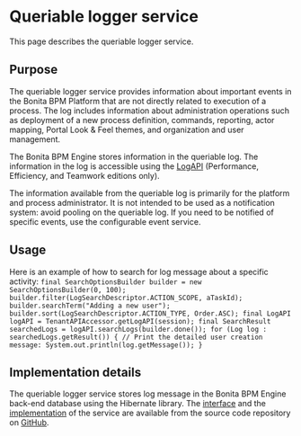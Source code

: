 # Queriable logger service

This page describes the queriable logger service.

## Purpose

The queriable logger service provides information about important events in the Bonita BPM Platform that are not directly related to execution of a process. The log includes
information about 
administration operations such as deployment of a new process definition, commands, reporting, actor mapping, Portal Look & Feel themes, and organization and user management.

The Bonita BPM Engine stores information in the queriable log. The information in the log is accessible using the [LogAPI](javadoc.md)
(Performance, Efficiency, and Teamwork editions only).

The information available from the queriable log is primarily for the platform and process administrator. It is
not intended to be used as a notification system: avoid pooling on the queriable log. If you need to be notified of
specific events, use the configurable event service.

## Usage

Here is an example of how to search for log message about a specific activity:
`
final SearchOptionsBuilder builder = new SearchOptionsBuilder(0, 100);
builder.filter(LogSearchDescriptor.ACTION_SCOPE, aTaskId);
builder.searchTerm("Adding a new user");
builder.sort(LogSearchDescriptor.ACTION_TYPE, Order.ASC);
final LogAPI logAPI = TenantAPIAccessor.getLogAPI(session);
final SearchResult searchedLogs = logAPI.searchLogs(builder.done());
for (Log log : searchedLogs.getResult()) {
     // Print the detailed user creation message:
System.out.println(log.getMessage());
}
`

## Implementation details

The queriable logger service stores log message in the Bonita BPM Engine back-end database using the Hibernate library. The [interface](https://github.com/bonitasoft/bonita-engine/blob/master/services/bonita-log/bonita-log-api/src/main/java/org/bonitasoft/engine/services/QueriableLoggerService.java)
and the [implementation](https://github.com/bonitasoft/bonita-engine/tree/master/services/bonita-log/bonita-log-impl/src/main/java/org/bonitasoft/engine/services/impl)
of the service are available from the source code repository on [GitHub](https://github.com/bonitasoft/).